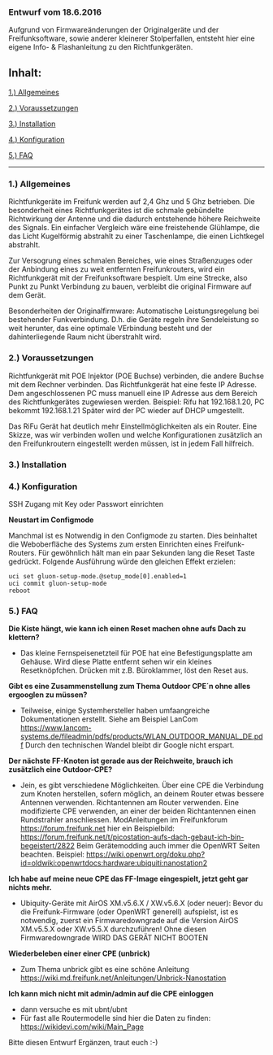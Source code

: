 ### Entwurf vom 18.6.2016

Aufgrund von Firmwareänderungen der Originalgeräte und der Freifunksoftware, sowie
anderer kleinerer Stolperfallen, entsteht hier eine eigene Info- & Flashanleitung
zu den Richtfunkgeräten.


## Inhalt:


[1.) Allgemeines](#inhalt_1-allgemeines)

[2.) Voraussetzungen](#inhalt_2-voraussetzungen)

[3.) Installation ](#inhalt_3-installation)

[4.) Konfiguration ](#inhalt_4-konfiguration)

[5.) FAQ](#inhalt_5-faq)



----


### 1.) Allgemeines
Richtfunkgeräte im Freifunk werden auf 2,4 Ghz und 5 Ghz betrieben. Die besonderheit eines Richtfunkgerätes ist die schmale gebündelte Richtwirkung der Antenne und die dadurch entstehende höhere Reichweite des Signals. Ein einfacher Vergleich wäre eine freistehende Glühlampe, die das Licht Kugelförmig abstrahlt zu einer Taschenlampe, die einen Lichtkegel abstrahlt.

Zur Versogrung eines schmalen Bereiches, wie eines Straßenzuges oder der Anbindung eines zu weit entfernten Freifunkrouters, wird ein Richtfunkgerät mit der Freifunksoftware bespielt. Um eine Strecke, also Punkt zu Punkt Verbindung zu bauen, verbleibt die original Firmware auf dem Gerät.

Besonderheiten der Originalfirmware:
Automatische Leistungsregelung bei bestehender Funkverbindung. D.h. die Geräte regeln ihre Sendeleistung so weit herunter, das eine optimale VErbindung besteht und der dahinterliegende Raum nicht überstrahlt wird.



### 2.) Voraussetzungen
Richtfunkgerät mit POE Injektor (POE Buchse) verbinden, die andere Buchse mit dem Rechner verbinden. Das Richtfunkgerät hat eine feste IP Adresse. Dem angeschlossenen PC muss manuell eine IP Adresse aus dem Bereich des Richtfunkgerätes zugewiesen werden. Beispiel: Rifu hat 192.168.1.20, PC bekommt 192.168.1.21
Später wird der PC wieder auf DHCP umgestellt. 

Das RiFu Gerät hat deutlich mehr Einstellmöglichkeiten als ein Router. Eine Skizze, was wir verbinden wollen und welche Konfigurationen zusätzlich an den Freifunkroutern eingestellt werden müssen, ist in jedem Fall hilfreich.

### 3.) Installation


### 4.) Konfiguration



SSH Zugang mit Key oder Passwort einrichten

**Neustart im Configmode**

Manchmal ist es Notwendig in den Configmode zu starten. Dies beinhaltet die Weboberfläche des Systems zum ersten Einrichten eines Freifunk-Routers. Für gewöhnlich hält man ein paar Sekunden lang die Reset Taste gedrückt. Folgende Ausführung würde den gleichen Effekt erzielen:
~~~
uci set gluon-setup-mode.@setup_mode[0].enabled=1
uci commit gluon-setup-mode
reboot
~~~


### 5.) FAQ

**Die Kiste hängt, wie kann ich einen Reset machen ohne aufs Dach zu klettern?**
- Das kleine Fernspeisenetzteil für POE hat eine Befestigungsplatte am Gehäuse. Wird diese Platte entfernt sehen wir ein kleines Resetknöpfchen. Drücken mit z.B. Büroklammer, löst den Reset aus.

**Gibt es eine Zusammenstellung zum Thema Outdoor CPE´n ohne alles ergooglen zu müssen?**
- Teilweise, einige Systemhersteller haben umfaangreiche Dokumentationen erstellt. Siehe am Beispiel LanCom https://www.lancom-systems.de/fileadmin/pdfs/products/WLAN_OUTDOOR_MANUAL_DE.pdf
Durch den technischen Wandel bleibt dir Google nicht erspart.

**Der nächste FF-Knoten ist gerade aus der Reichweite, brauch ich zusätzlich eine Outdoor-CPE?**
- Jein, es gibt verschiedene Möglichkeiten. Über eine CPE die Verbindung zum Knoten herstellen, sofern möglich, an deinem Router etwas bessere Antennen verwenden. Richtantennen am Router verwenden. Eine modifizierte CPE verwenden, an einer der beiden Richtantennen einen Rundstrahler anschliessen. ModAnleitungen im Freifunkforum https://forum.freifunk.net hier ein Beispielbild: https://forum.freifunk.net/t/picostation-aufs-dach-gebaut-ich-bin-begeistert/2822
Beim Gerätemodding auch immer die OpenWRT Seiten beachten. Beispiel: https://wiki.openwrt.org/doku.php?id=oldwiki:openwrtdocs:hardware:ubiquiti:nanostation2

**Ich habe auf meine neue CPE das FF-Image eingespielt, jetzt geht gar nichts mehr.**
- Ubiquity-Geräte mit AirOS XM.v5.6.X / XW.v5.6.X (oder neuer): Bevor du die Freifunk-Firmware (oder OpenWRT generell) aufspielst, ist es notwendig, zuerst ein Firmwaredowngrade auf die Version AirOS XM.v5.5.X oder XW.v5.5.X durchzuführen! Ohne diesen Firmwaredowngrade WIRD DAS GERÄT NICHT BOOTEN

**Wiederbeleben einer einer CPE (unbrick)**
- Zum Thema unbrick gibt es eine schöne Anleitung
https://wiki.md.freifunk.net/Anleitungen/Unbrick-Nanostation

**Ich kann mich nicht mit admin/admin auf die CPE einloggen**
- dann versuche es mit ubnt/ubnt
- Für fast alle Routermodelle sind hier die Daten zu finden: https://wikidevi.com/wiki/Main_Page


Bitte diesen Entwurf Ergänzen, traut euch :-)

